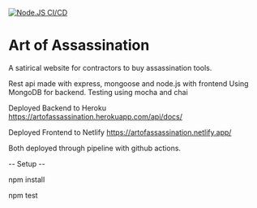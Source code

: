 [![Node.JS CI/CD](https://github.com/BenjaminKing1337/fullstack_project-ArtOfAssassination/actions/workflows/main.yml/badge.svg)](https://github.com/BenjaminKing1337/fullstack_project-ArtOfAssassination/actions/workflows/main.yml)

# Art of Assassination

A satirical website for contractors to buy assassination tools.

Rest api made with express, mongoose and node.js with frontend
Using MongoDB for backend.
Testing using mocha and chai

Deployed Backend to Heroku
https://artofassassination.herokuapp.com/api/docs/

Deployed Frontend to Netlify
https://artofassassination.netlify.app/

Both deployed through pipeline with github actions.




-- Setup --

npm install

npm test
